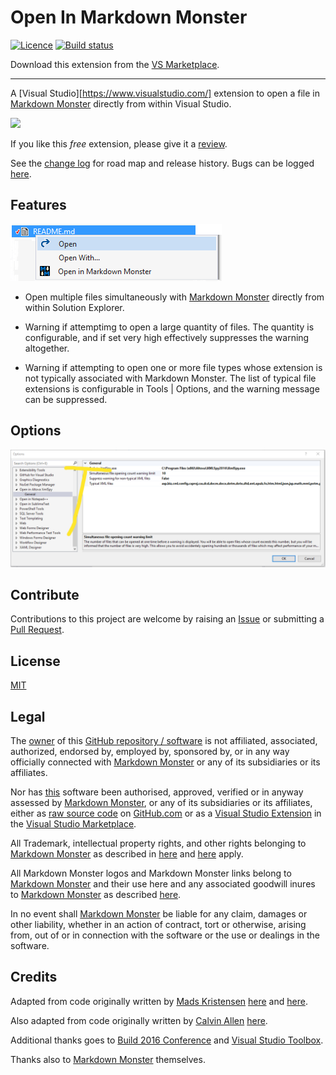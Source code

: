 [AppVeyorProjectUrl]: https://ci.appveyor.com/project/GregTrevellick/openinmarkdownmonster
[AppVeyorProjectBuildStatusBadgeSvg]: https://ci.appveyor.com/api/projects/status/smnm0umu798i7jk5?svg=true
[GitHubRepoURL]: https://github.com/GregTrevellick/OpenInMarkdownMonster
[GitHubRepoIssuesURL]: https://github.com/GregTrevellick/OpenInMarkdownMonster/issues
[GitHubRepoPullRequestsURL]: https://github.com/GregTrevellick/OpenInMarkdownMonster/pulls
[ThirdPartyAppHomePage]: https://markdownmonster.west-wind.com/
[ThirdPartyAppOfficialLogo]: https://raw.githubusercontent.com/RickStrahl/MarkdownMonster/master/Art/MarkdownMonster.png
[VersionNumberBadgeURL]: https://vsmarketplacebadge.apphb.com/version/GregTrevellick.OpenInMarkdownMonster.svg
[VSMarketplaceUrl]: https://marketplace.visualstudio.com/items?itemName=GregTrevellick.OpenInMarkdownMonster
[VSMarketplaceReviewsUrl]: https://marketplace.visualstudio.com/items?itemName=GregTrevellick.OpenInMarkdownMonster#review-details

# Open In Markdown Monster

[![Licence](https://img.shields.io/github/license/gittools/gitlink.svg)](/LICENSE.txt)
[![Build status][AppVeyorProjectBuildStatusBadgeSvg]][AppVeyorProjectUrl]
[][VersionNumberBadgeURL]

Download this extension from the [VS Marketplace][VSMarketplaceUrl].

---------------------------------------

<!--COPY START FOR VS GALLERY-->

A [Visual Studio][https://www.visualstudio.com/] extension to open a file in [Markdown Monster][ThirdPartyAppHomePage] directly from within Visual Studio.

[![][ThirdPartyAppOfficialLogo]][ThirdPartyAppHomePage]

If you like this *free* extension, please give it a [review][VSMarketplaceReviewsUrl].

See the [change log](CHANGELOG.md) for road map and release history. Bugs can be logged [here][GitHubRepoIssuesURL].

## Features

![](OpenInApp/Resources/ReadMeScreenShot_ContextMenu.png)

- Open multiple files simultaneously with [Markdown Monster][ThirdPartyAppHomePage] directly from within Solution Explorer.

- Warning if attemptimg to open a large quantity of files. The quantity is configurable, and if set very high effectively suppresses the warning altogether.

- Warning if attempting to open one or more file types whose extension is not typically associated with Markdown Monster. The list of typical file extensions is configurable in Tools | Options, and the warning message can be suppressed.

## Options

![](OpenInApp/Resources/ReadMeScreenShot_OptionsGeneral.png)

<!--COPY END FOR VS GALLERY-->

## Contribute

Contributions to this project are welcome by raising an [Issue][GitHubRepoIssuesURL] or submitting a [Pull Request][GitHubRepoPullRequestsURL].

## License

[MIT](/LICENSE.txt)

## Legal

The [owner](https://github.com/GregTrevellick) of this [GitHub repository / software][GitHubRepoURL] is not affiliated, associated, authorized, endorsed by, employed by, sponsored by, or in any way officially connected with [Markdown Monster][ThirdPartyAppHomePage] or any of its subsidiaries or its affiliates.

Nor has [this][GitHubRepoURL] software been authorised, approved, verified or in anyway assessed by [Markdown Monster][ThirdPartyAppHomePage], or any of its subsidiaries or its affiliates, either as [raw source code][GitHubRepoURL] on [GitHub.com](https://github.com/) or as a [Visual Studio Extension][VSMarketplaceUrl] in the [Visual Studio Marketplace](https://marketplace.visualstudio.com/vs).

All Trademark, intellectual property rights, and other rights belonging to [Markdown Monster][ThirdPartyAppHomePage] as described in [here][ThirdPartyAppHomePage] and [here][ThirdPartyAppHomePage] apply.

All Markdown Monster logos and Markdown Monster links belong to [Markdown Monster][ThirdPartyAppHomePage] and their use here and any associated goodwill inures to [Markdown Monster][ThirdPartyAppHomePage] as described [here][ThirdPartyAppHomePage].

In no event shall [Markdown Monster][ThirdPartyAppHomePage] be liable for any claim, damages or other liability, whether in an action of contract, tort or otherwise, arising from, out of or in connection with the software or the use or dealings in the software.

## Credits

Adapted from code originally written by [Mads Kristensen](https://github.com/madskristensen) [here](https://github.com/madskristensen/OpenInSublimeText/ "Open in Sublime Text") and [here](https://github.com/madskristensen/OpenInVsCode "Open in Visual Studio Code").

Also adapted from code originally written by [Calvin Allen](https://github.com/CalvinAllen) [here](https://github.com/CalvinAllen/OpenInNotepadPlusPlus).

Additional thanks goes to [Build 2016 Conference](https://channel9.msdn.com/Events/Build/2016/B886) and [Visual Studio Toolbox](https://channel9.msdn.com/Shows/Visual-Studio-Toolbox/Extensions-by-Mads-Kristensen).

Thanks also to [Markdown Monster][ThirdPartyAppHomePage] themselves.
